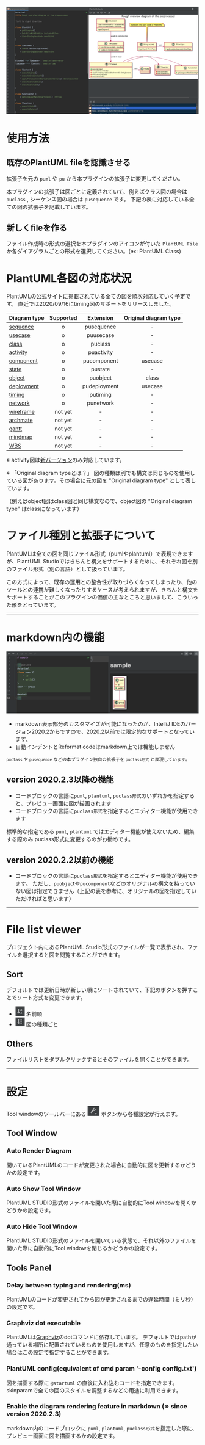 ![](../_media/top_image.png)


# 使用方法

## 既存のPlantUML fileを認識させる

拡張子を元の `puml` や `pu` から本プラグインの拡張子に変更してください。

本プラグインの拡張子は図ごとに定義されていて、例えばクラス図の場合は `puclass` , シーケンス図の場合は `pusequence` です。
下記の表に対応している全ての図の拡張子を記載しています。

## 新しくfileを作る

ファイル作成時の形式の選択を本プラグインのアイコンが付いた `PlantUML File` か各ダイアグラムごとの形式を選択してください。(ex: PlantUML Class)

# PlantUML各図の対応状況
PlantUMLの公式サイトに掲載されている全ての図を順次対応していく予定です。
直近では2020/09/16にtiming図のサポートをリリースしました。

| Diagram type        | Supported | Extension           | Original diagram type |
| ------------- |:-:|:-------------:| :-----:|
| [sequence](https://plantuml.com/en/sequence-diagram)| o | pusequence | - |
| [usecase](https://plantuml.com/en/use-case-diagram)| o | puusecase | - |
| [class](https://plantuml.com/en/class-diagram)| o | puclass | - |
| [activity](https://plantuml.com/en/activity-diagram-beta)| o | puactivity | - |
| [component](https://plantuml.com/en/component-diagram)| o | pucomponent | usecase |
| [state](https://plantuml.com/en/state-diagram)| o | pustate | - |
| [object](https://plantuml.com/en/object-diagram)| o | puobject | class |
| [deployment](https://plantuml.com/en/deployment-diagram)| o | pudeployment | usecase |
| [timing](https://plantuml.com/en/timing-diagram)| o | putiming | - |
| [network](https://plantuml.com/en/nwdiag)| o | punetwork | - |
| [wireframe](https://plantuml.com/en/salt)| not yet | - | - |
| [archmate](https://plantuml.com/en/archimate-diagram)| not yet | - | - |
| [gantt](https://plantuml.com/en/gantt-diagram)| not yet | - | - |
| [mindmap](https://plantuml.com/en/mindmap-diagram)| not yet | - | - |
| [WBS](https://plantuml.com/en/wbs-diagram)| not yet | - | - |


※ activity図は[新バージョン](https://plantuml.com/en/activity-diagram-beta)のみ対応しています。

※ 「Original diagram typeとは？」 図の種類は別でも構文は同じものを使用している図があります。その場合に元の図を "Original diagram type" として表しています。

（例えばobject図はclass図と同じ構文なので、object図の "Original diagram type" はclassになっています）


# ファイル種別と拡張子について

PlantUMLは全ての図を同じファイル形式（pumlやplantuml）で表現できますが、PlantUML Studioではきちんと構文をサポートするために、それぞれ図を別のファイル形式（別の言語）として扱っています。

この方式によって、既存の運用との整合性が取りづらくなってしまったり、他のツールとの連携が難しくなったりするケースが考えられますが、きちんと構文をサポートすることがこのプラグインの価値の主なところと思いまして、こういった形をとっています。

---


# markdown内の機能

![](../_media/markdown.png)

- markdown表示部分のカスタマイズが可能になったのが、IntelliJ IDEのバージョン2020.2からですので、2020.2以前では限定的なサポートとなっています。
- 自動インデントとReformat codeはmarkdown上では機能しません

<small>`puclass` や `pusequence` などの本プラグイン独自の拡張子を `puclass形式` と表現しています。</small>


## version 2020.2.3以降の機能

- コードブロックの言語に`puml`, `plantuml`, `puclass形式`のいずれかを指定すると、プレビュー画面に図が描画されます
- コードブロックの言語に`puclass形式`を指定するとエディター機能が使用できます

標準的な指定である `puml`, `plantuml` ではエディター機能が使えないため、編集する際のみ puclass形式に変更するのがお勧めです。


## version 2020.2.2以前の機能

- コードブロックの言語に`puclass形式`を指定するとエディター機能が使用できます。
  ただし、`puobjec`tや`pucomponent`などのオリジナルの構文を持っていない図は指定できません（上記の表を参考に、オリジナルの図を指定していただければと思います）

---


# File list viewer

プロジェクト内にあるPlantUML Studio形式のファイルが一覧で表示され、ファイルを選択すると図を閲覧することができます。

## Sort

デフォルトでは更新日時が新しい順にソートされていて、下記のボタンを押すことでソート方式を変更できます。
- ![](../_media/file_list_viewer/sort_by_name.png) 名前順
- ![](../_media/file_list_viewer/sort_by_file_type.png) 図の種類ごと


## Others

ファイルリストをダブルクリックするとそのファイルを開くことができます。

---


# 設定

Tool windowのツールバーにある ![](/_media/tool_icon.png)  ボタンから各種設定が行えます。

## Tool Window

### Auto Render Diagram

開いているPlantUMLのコードが変更された場合に自動的に図を更新するかどうかの設定です。

### Auto Show Tool Window

PlantUML STUDIO形式のファイルを開いた際に自動的にTool windowを開くかどうかの設定です。

### Auto Hide Tool Window

PlantUML STUDIO形式のファイルを開いている状態で、それ以外のファイルを開いた際に自動的にTool windowを閉じるかどうかの設定です。


## Tools Panel

### Delay between typing and rendering(ms)

PlantUMLのコードが変更されてから図が更新されるまでの遅延時間（ミリ秒）の設定です。

### Graphviz dot executable

PlantUMLは[Graphviz](https://graphviz.org/)のdotコマンドに依存しています。
デフォルトではpathが通っている場所に配置されているものを使用しますが、任意のものを指定したい場合はこの設定で指定することができます。


### PlantUML config(equivalent of cmd param '-config config.txt')

図を描画する際に `@startuml` の直後に入れ込むコードを指定できます。
skinparamで全ての図のスタイルを調整するなどの用途に利用できます。

### Enable the diagram rendering feature in markdown (※ since version 2020.2.3)

markdown内のコードブロックに `puml`, `plantuml`, `puclass形式`を指定した際に、プレビュー画面に図を描画するかの設定です。

